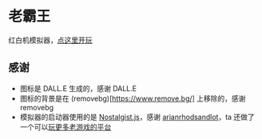 # 老霸王
红白机模拟器，[点这里开玩](https://oc-666.github.io/nes/)

## 感谢
+ 图标是 DALL.E 生成的，感谢 DALL.E
+ 图标的背景是在 (removebg)[https://www.remove.bg/] 上移除的，感谢 removebg
+ 模拟器的启动器使用的是 [Nostalgist.js](https://nostalgist.js.org/)，感谢 [arianrhodsandlot](https://github.com/arianrhodsandlot)，ta 还做了一个可以[玩更多老游戏的平台](https://retroassembly.com/)
